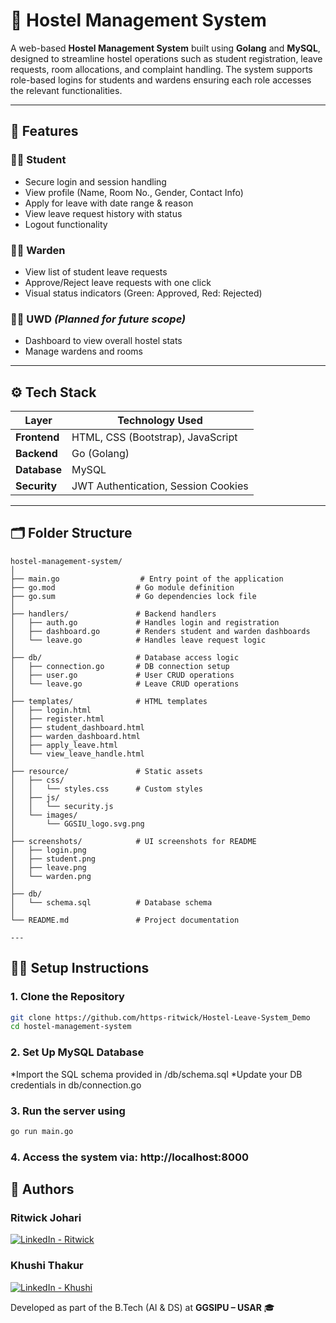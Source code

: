 # 🏨 Hostel Management System

A web-based **Hostel Management System** built using **Golang** and **MySQL**, designed to streamline hostel operations such as student registration, leave requests, room allocations, and complaint handling. The system supports role-based logins for students and wardens ensuring each role accesses the relevant functionalities.

---

## 🚀 Features

### 👨‍🎓 Student
- Secure login and session handling
- View profile (Name, Room No., Gender, Contact Info)
- Apply for leave with date range & reason
- View leave request history with status
- Logout functionality

### 🧑‍🏫 Warden
- View list of student leave requests
- Approve/Reject leave requests with one click
- Visual status indicators (Green: Approved, Red: Rejected)

### 🧑‍💼 UWD *(Planned for future scope)*
- Dashboard to view overall hostel stats
- Manage wardens and rooms

---

## ⚙️ Tech Stack

| Layer        | Technology Used          |
|--------------|---------------------------|
| **Frontend** | HTML, CSS (Bootstrap), JavaScript |
| **Backend**  | Go (Golang)               |
| **Database** | MySQL                     |
| **Security** | JWT Authentication, Session Cookies |

---

## 🗂️ Folder Structure

```plaintext
hostel-management-system/
│
├── main.go                  # Entry point of the application
├── go.mod                  # Go module definition
├── go.sum                  # Go dependencies lock file
│
├── handlers/               # Backend handlers
│   ├── auth.go             # Handles login and registration
│   ├── dashboard.go        # Renders student and warden dashboards
│   └── leave.go            # Handles leave request logic
│
├── db/                     # Database access logic
│   ├── connection.go       # DB connection setup
│   ├── user.go             # User CRUD operations
│   └── leave.go            # Leave CRUD operations
│
├── templates/              # HTML templates
│   ├── login.html
│   ├── register.html
│   ├── student_dashboard.html
│   ├── warden_dashboard.html
│   ├── apply_leave.html
│   └── view_leave_handle.html
│
├── resource/               # Static assets
│   ├── css/
│   │   └── styles.css      # Custom styles
│   ├── js/
│   │   └── security.js      
│   └── images/
│       └── GGSIU_logo.svg.png
│
├── screenshots/            # UI screenshots for README
│   ├── login.png
│   ├── student.png
│   ├── leave.png
│   └── warden.png
│
├── db/
│   └── schema.sql          # Database schema
│
└── README.md               # Project documentation

---
```

## 🧑‍💻 Setup Instructions

### 1. Clone the Repository
```bash
git clone https://github.com/https-ritwick/Hostel-Leave-System_Demo
cd hostel-management-system
```
### 2. Set Up MySQL Database
*Import the SQL schema provided in /db/schema.sql
*Update your DB credentials in db/connection.go

### 3. Run the server using 
```bash
go run main.go
```
### 4. Access the system via: http://localhost:8000

## 👥 Authors

### Ritwick Johari  
[![LinkedIn - Ritwick](https://img.shields.io/badge/LinkedIn-blue?style=flat&logo=linkedin&label=Connect)](https://www.linkedin.com/in/ritwick-johari)

### Khushi Thakur  
[![LinkedIn - Khushi](https://img.shields.io/badge/LinkedIn-blue?style=flat&logo=linkedin&label=Connect)](https://www.linkedin.com/in/khushi-thakur-a031a9298/)

Developed as part of the B.Tech (AI & DS) at **GGSIPU – USAR** 🎓
